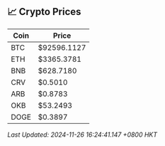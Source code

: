 ## 📈 Crypto Prices

| Coin | Price |
| ---- | ----- |
| BTC | $92596.1127 |
| ETH | $3365.3781 |
| BNB | $628.7180 |
| CRV | $0.5010 |
| ARB | $0.8783 |
| OKB | $53.2493 |
| DOGE | $0.3897 |

_Last Updated: 2024-11-26 16:24:41.147 +0800 HKT_